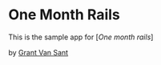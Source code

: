 # One Month Rails
This is the sample app for 
[*One month rails*]

by [Grant Van Sant](http://atomicrayjewelry.co)
